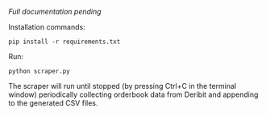 *Full documentation pending*

Installation commands:

```
pip install -r requirements.txt
```

Run:

```
python scraper.py
```

The scraper will run until stopped (by pressing Ctrl+C in the terminal window) periodically collecting orderbook data from Deribit and appending to the generated CSV files.